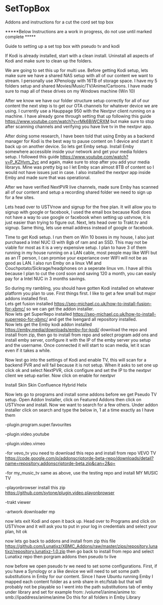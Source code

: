 # SetTopBox
Addons and instructions for a cut the cord set top box

*****Below Instructions are a work in progress, do not use until marked complete *****

Guide to setting up a set top box with pseudo tv and kodi

If Kodi is already installed, start with a clean install.  Uninstall all aspects of Kodi and make sure to clean up the folders.  

We are going to set this up for multi use.
Before getting Kodi setup, lets make sure we have a shared NAS setup with all of our content we want to stream.  I personally use XPenology with 16TB of storage space.  I have my 5 folders setup and shared Movies/Music/TV/Anime/Cartoons.  I have made sure to map all of these drives on my Windows machine (Win 10)

After we know we have our folder structure setup correctly for all of our content the next step is to get our OTA channels for whatever device we are using.  I currently use a Hauppage 950 with the Nextpvr client running on a machine.  I have already gone through setting that up following this guide https://www.youtube.com/watch?v=rMk6BiWCRXM but make sure to stop after scanning channels and verifying you have live tv in the nextpvr app.

After doing some research, I have been told that using Emby as a backend manager for Kodi is the best way to pause content on 1 device and start it back up on another device.  So lets get Emby setup.  Install Emby somewhere accessible inside your network and get your media folders setup.
I followed this guide https://www.youtube.com/watch?v=P_KZHvm_2vc and again, make sure to stop after you add your media librarys.   Mine was pretty big so I let Emby scan almost 8TB of content so I would not have issues just in case.  I also installed the nextpvr app inside Emby and made sure that was operational.


After we have verified NextPVR live channels, made sure Emby has scanned all of our content and setup a recording shared folder we need to sign up for a few sites.

Lets head over to USTVnow and signup for the free plan.  It will allow you to signup with google or facebook, I used the email box because Kodi does not have a way to use google or facebook when setting up ustvnow, it is just easier than trying to figure out.  Next, lets head over to Trakt.tv and signup.  Same thing, lets use email address instead of google or facebook.

Time to get Kodi setup.  I run them on Win 10 boxes in my house, I also just purchased a Intel NUC I3 with 8gb of ram and an SSD.  This may not be viable for most as it is a very expensive setup.  I plan to have 3 of them running in my house running on a LAN cable, most people may like WIFI but as an IT person, I can promise your experiance over WIFI will not be as good as LAN.  I also run Emby on a linux VM and Couchpotato/Sickrage/headphones on a seperate linux vm.  I have all this because I plan to cut the cord soon and saving 120 a month, you can easily pay for a Intel NUC in 3 months savings.

So during my rambling, you should have gotten Kodi installed on whatever platform you plan to use.  First things first.  I like to get a few small but major addons installed first.  
Lets get fusion installed https://seo-michael.co.uk/how-to-install-fusion-for-xbmc/ so we can get the addon installer.  
Now lets get SuperRepo installed https://seo-michael.co.uk/how-to-install-superrepo-for-xbmc/ and get the Isengard all repository installed.  
Now lets get the Emby kodi addon installed https://emby.media/downloads/emby-for-kodi/ download the repo and install from zip, then go to install from repo and select program add ons and install emby server, configure it with the IP of the emby server you setup and the username.  Once connected it will start to scan media, let it scan even if it takes a while.

Now lest go into the settings of Kodi and enable TV, this will scan for a backend PVR and will fail because it is not setup.  When it asks to set one up click ok and select NextPVR, click configure and set the IP to the nextpvr client we setup earlier.  Now click on enable for nextpvr

Install Skin Skin Confluence Hybrid Helix

Now lets go to programs and install some addons before we get Pseudo TV setup.
Open Addon Installer, click on Featured Addons then click on USTVnow and install.  Now we want to search for a few others.  Under addon installer click on search and type the below in, 1 at a time exactly as I have them

-plugin.program.super.favourites

-plugin.video.youtube

-plugin.video.vimeo

-for vevo_tv you need to download this repo and install from repo VEVO TV https://code.google.com/p/addonscriptorde-beta-repo/downloads/detail?name=repository.addonscriptorde-beta.zip&can=2&q=

-for my_music_tv same as above, use the testing repo and install MY MUSIC TV

-playonbrowser install this zip https://github.com/sytone/plugin.video.playonbrowser 

-trakt viewer

-artwork downloader mp

now lets exit Kodi and open it back up.  Head over to Programs and click on USTVnow and it will ask you to put in your log in credentials and select your plan, hit ok

now lets go back to addons and install from zip this file https://github.com/Lunatixz/XBMC_Addons/raw/master/zips/repository.lunatixz/repository.lunatixz-1.0.zip then go back to install from repo and select Lunatixz repo then porgram addons then pseudo tv live

now before we open pseudo tv we need to set some configurations.  First, if you have a Synology or a like device we will need to set some path substitutions in Emby for our content.  Since I have Ubuntu running Emby I mapped each content folder as a smb share in etc/fstab but that will probably not be playable so I went into the path substitutions tab of emby under library and set for example from: /volume1/anime/anime to: smb://ipaddress/anime/anime  Do this for all folders in Emby Library

